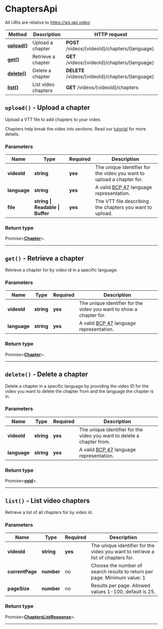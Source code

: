 # ChaptersApi

All URIs are relative to *https://ws.api.video*

| Method | Description | HTTP request |
| ------------- | ------------- | ------------- |
| [**upload()**](ChaptersApi.md#upload) | Upload a chapter | **POST** /videos/{videoId}/chapters/{language} |
| [**get()**](ChaptersApi.md#get) | Retrieve a chapter | **GET** /videos/{videoId}/chapters/{language} |
| [**delete()**](ChaptersApi.md#delete) | Delete a chapter | **DELETE** /videos/{videoId}/chapters/{language} |
| [**list()**](ChaptersApi.md#list) | List video chapters | **GET** /videos/{videoId}/chapters |


<a name="upload"></a>
## **`upload()` - Upload a chapter**


Upload a VTT file to add chapters to your video.

Chapters help break the video into sections. Read our [tutorial](https://api.video/blog/tutorials/adding-chapters-to-your-videos/) for more details.

### Parameters

| Name | Type | Required | Description |
| ------------- | ------------- | ------------- | ------------- |
 | **videoId** | **string**| **yes**| The unique identifier for the video you want to upload a chapter for. |
 | **language** | **string**| **yes**| A valid [BCP 47](https://github.com/libyal/libfwnt/wiki/Language-Code-identifiers) language representation. |
 | **file** | **string \| Readable \| Buffer**| **yes**| The VTT file describing the chapters you want to upload. |


### Return type

Promise<[**Chapter**](../model/Chapter.md)>.




---

<a name="get"></a>
## **`get()` - Retrieve a chapter**


Retrieve a chapter for by video id in a specific language. 

### Parameters

| Name | Type | Required | Description |
| ------------- | ------------- | ------------- | ------------- |
 | **videoId** | **string**| **yes**| The unique identifier for the video you want to show a chapter for. |
 | **language** | **string**| **yes**| A valid [BCP 47](https://github.com/libyal/libfwnt/wiki/Language-Code-identifiers) language representation. |


### Return type

Promise<[**Chapter**](../model/Chapter.md)>.




---

<a name="delete"></a>
## **`delete()` - Delete a chapter**


Delete a chapter in a specific language by providing the video ID for the video you want to delete the chapter from and the language the chapter is in.

### Parameters

| Name | Type | Required | Description |
| ------------- | ------------- | ------------- | ------------- |
 | **videoId** | **string**| **yes**| The unique identifier for the video you want to delete a chapter from. |
 | **language** | **string**| **yes**| A valid [BCP 47](https://github.com/libyal/libfwnt/wiki/Language-Code-identifiers) language representation. |


### Return type

Promise<[**void**](../model/.md)>.




---

<a name="list"></a>
## **`list()` - List video chapters**


Retrieve a list of all chapters for by video id.

### Parameters

| Name | Type | Required | Description |
| ------------- | ------------- | ------------- | ------------- |
 | **videoId** | **string**| **yes**| The unique identifier for the video you want to retrieve a list of chapters for. |
 | **currentPage** | **number**| no| Choose the number of search results to return per page. Minimum value: 1 |
 | **pageSize** | **number**| no| Results per page. Allowed values 1-100, default is 25. |


### Return type

Promise<[**ChaptersListResponse**](../model/ChaptersListResponse.md)>.




---

